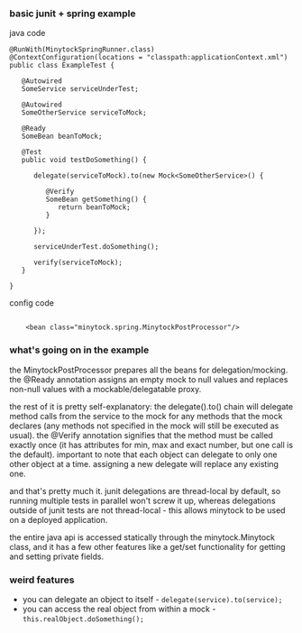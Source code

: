 ### basic junit + spring example ###

java code

```
@RunWith(MinytockSpringRunner.class)
@ContextConfiguration(locations = "classpath:applicationContext.xml")
public class ExampleTest {
	
   @Autowired
   SomeService serviceUnderTest;
	
   @Autowired
   SomeOtherService serviceToMock;
	
   @Ready
   SomeBean beanToMock;
	
   @Test
   public void testDoSomething() {
		
      delegate(serviceToMock).to(new Mock<SomeOtherService>() {
			
         @Verify
         SomeBean getSomething() {
            return beanToMock;
         }
			
      });
		
      serviceUnderTest.doSomething();
		
      verify(serviceToMock);
   }

}
```

config code

```

    <bean class="minytock.spring.MinytockPostProcessor"/>

```

### what's going on in the example ###

the MinytockPostProcessor prepares all the beans for delegation/mocking.  the @Ready annotation assigns an empty mock to null values and replaces non-null values with a mockable/delegatable proxy.

the rest of it is pretty self-explanatory:  the delegate().to() chain will delegate method calls from the service to the mock for any methods that the mock declares (any methods not specified in the mock will still be executed as usual).  the @Verify annotation signifies that the method must be called exactly once (it has attributes for min, max and exact number, but one call is the default).  important to note that each object can delegate to only one other object at a time.  assigning a new delegate will replace any existing one.

and that's pretty much it.  junit delegations are thread-local by default, so running multiple tests in parallel won't screw it up, whereas delegations outside of junit tests are not thread-local - this allows minytock to be used on a deployed application.

the entire java api is accessed statically through the minytock.Minytock class, and it has a few other features like a get/set functionality for getting and setting private fields.


### weird features ###

  * you can delegate an object to itself - `delegate(service).to(service);`
  * you can access the real object from within a mock - `this.realObject.doSomething();`